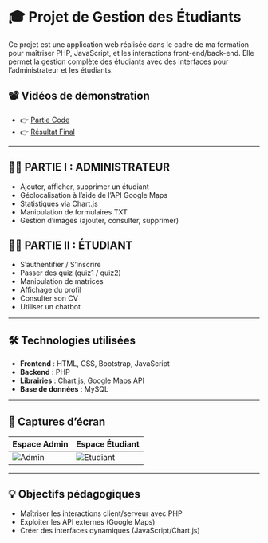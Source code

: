 # 🎓 Projet de Gestion des Étudiants

Ce projet est une application web réalisée dans le cadre de ma formation pour maîtriser PHP, JavaScript, et les interactions front-end/back-end. Elle permet la gestion complète des étudiants avec des interfaces pour l’administrateur et les étudiants.

## 📽️ Vidéos de démonstration

- 👉 [Partie Code](LIEN_VERS_VIDEO_1)
- 👉 [Résultat Final](LIEN_VERS_VIDEO_2)

---

## 🧑‍💼 PARTIE I : ADMINISTRATEUR

- Ajouter, afficher, supprimer un étudiant
- Géolocalisation à l’aide de l’API Google Maps
- Statistiques via Chart.js
- Manipulation de formulaires TXT
- Gestion d’images (ajouter, consulter, supprimer)

## 👨‍🎓 PARTIE II : ÉTUDIANT

- S’authentifier / S’inscrire
- Passer des quiz (quiz1 / quiz2)
- Manipulation de matrices
- Affichage du profil
- Consulter son CV
- Utiliser un chatbot

---

## 🛠️ Technologies utilisées

- **Frontend** : HTML, CSS, Bootstrap, JavaScript
- **Backend** : PHP
- **Librairies** : Chart.js, Google Maps API
- **Base de données** : MySQL

---

## 📸 Captures d’écran

| Espace Admin | Espace Étudiant |
|--------------|------------------|
| ![Admin](admin.png) | ![Etudiant](images/etudiant.png) |

---

## 💡 Objectifs pédagogiques

- Maîtriser les interactions client/serveur avec PHP
- Exploiter les API externes (Google Maps)
- Créer des interfaces dynamiques (JavaScript/Chart.js)
